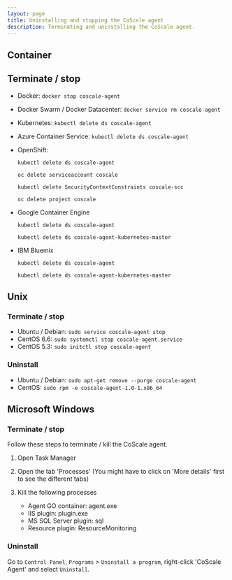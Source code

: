 ```yaml
---
layout: page
title: Uninstalling and stopping the CoScale agent
description: Terminating and uninstalling the CoScale agent.
---
```


## Container

## Terminate / stop

* Docker: `docker stop coscale-agent`
* Docker Swarm / Docker Datacenter: `docker service rm coscale-agent`
* Kubernetes: `kubectl delete ds coscale-agent`
* Azure Container Service: `kubectl delete ds coscale-agent`
* OpenShift: 
    
    `kubectl delete ds coscale-agent`
    
    `oc delete serviceaccount coscale`
    
    `kubectl delete SecurityContextConstraints coscale-scc`
    
    `oc delete project coscale`

* Google Container Engine

    `kubectl delete ds coscale-agent`

    `kubectl delete ds coscale-agent-kubernetes-master`

* IBM Bluemix

    `kubectl delete ds coscale-agent`

    `kubectl delete ds coscale-agent-kubernetes-master`
    

## Unix

### Terminate / stop
* Ubuntu / Debian: `sudo service coscale-agent stop`
* CentOS 6.6: `sudo systemctl stop coscale-agent.service`
* CentOS 5.3: `sudo initctl stop coscale-agent`

### Uninstall

* Ubuntu / Debian: `sudo apt-get remove --purge coscale-agent`
* CentOS: `sudo rpm -e coscale-agent-1.0-1.x86_64`

## Microsoft Windows

### Terminate / stop
Follow these steps to terminate / kill the CoScale agent.

1. Open Task Manager

2. Open the tab 'Processes' (You might have to click on 'More details' first to see the different tabs)

3. Kill the following processes

    * Agent GO container: agent.exe
    * IIS plugin: plugin.exe
    * MS SQL Server plugin: sql
    * Resource plugin: ResourceMonitoring


### Uninstall

Go to `Control Panel`, `Programs` > `Uninstall a program`, right-click 'CoScale Agent' and select `Uninstall`.
